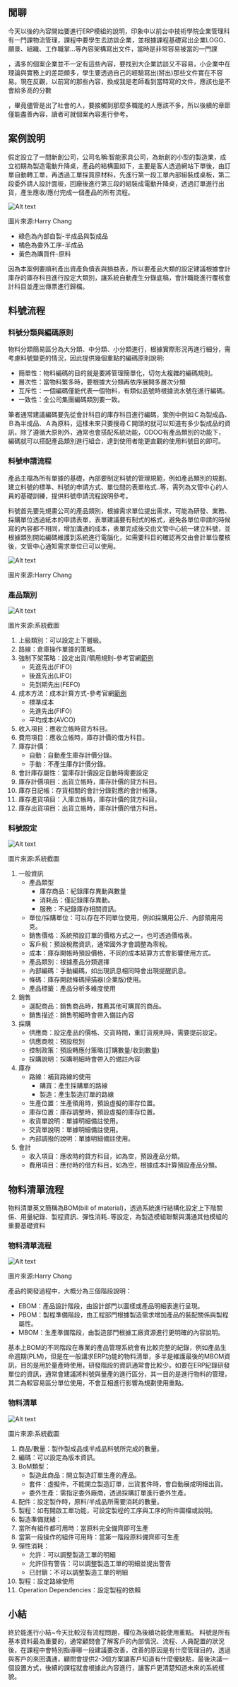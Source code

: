 ## 閒聊

今天以後的內容開始要進行ERP模組的說明，印象中以前台中技術學院企業管理科有一門課物流管理，課程中要學生去訪談企業，並根據課程基礎寫出企業LOGO、願景、組織、工作職掌...等內容架構寫出文件，當時是非常容易被當的一門課

，滿多的個案企業並不一定有這些內容，要找到大企業訪談又不容易，小企業中在理論與實務上的差距頗多，學生要透過自己的經驗寫出(掰出)那些文件實在不容易。現在反觀，以前寫的那些內容，換成我是老師看到當時寫的文件，應該也是不會給多高的分數

，畢竟儘管是出了社會的人，要接觸到那麼多職能的人應該不多，所以後續的章節僅能盡善內容，讀者可就個案內容進行參考。

## 案例說明

假定設立了一間新創公司，公司名稱:智能家具公司，為新創的小型的製造業，成立初期為製造電動升降桌，產品的結構圖如下，主要是客人透過網站下單後，由訂單自動轉工單，再透過工單採買原材料，先進行第一段工單內部組裝成桌板，第二段委外請人設計面板，回廠後進行第三段的組裝成電動升降桌，透過訂單進行出貨，產生應收/應付完成一個產品的所有流程。

![Alt text](https://ithelp.ithome.com.tw/upload/images/20230906/20161788SBVO612zb3.png)

圖片來源:Harry Chang

- 綠色為內部自製-半成品與製成品
- 橘色為委外工序-半成品
- 黃色為購買件-原料

因為本案例要順利產出資產負債表與損益表，所以要產品大類的設定建議根據會計庫存的庫存科目進行設定大類別，讓系統自動產生分錄底稿，會計職能進行覆核會計科目並產出傳票進行歸檔。

## 料號流程

### 料號分類與編碼原則

物料分類簡易區分為大分類、中分類、小分類進行，根據實際形況再進行細分，需考慮料號變更的情況，因此提供幾個重點的編碼原則說明:

- 簡單性：物料編碼的目的就是要將管理簡單化，切勿太複雜的編碼規則。
- 層次性：當物料繁多時，要根據大分類再依序展開多層次分類
- 互斥性：一個編碼僅能代表一個物料，有類似品號時根據流水號在進行編碼。
- 一致性：全公司集團編碼類別要一致。

筆者通常建議編碼要先從會計科目的庫存科目進行編碼，案例中例如Ｃ為製成品、Ｂ為半成品、Ａ為原料，這樣未來只要搜尋Ｃ開頭的就可以知道有多少製成品的資訊，除了遵循大原則外，通常也會搭配系統功能，ODOO有產品類別的功能下，編碼就可以搭配產品類別進行組合，達到使用者能更直觀的使用料號目的即可。

### 料號申請流程

產品主檔為所有單據的基礎，內部要制定料號的管理規範，例如產品類別的規劃、建立料號的標準、料號的申請方式、單位間的表單格式..等，需列為文管中心的人員的基礎訓練，提供料號申請流程說明參考。

料號首先要先規畫公司的產品類別，根據需求單位提出需求，可能為研發、業務、採購單位透過紙本的申請表單，表單建議要有制式的格式，避免各單位申請的時候寫的內容都不相同，增加溝通的成本，表單完成後交由文管中心統一建立料號，並根據類別開始編碼維護到系統進行電腦化，如需要科目的確認再交由會計單位覆核後，文管中心通知需求單位已可以使用。

![Alt text](https://ithelp.ithome.com.tw/upload/images/20230906/20161788PGvWy9TJgG.png)

圖片來源:Harry Chang

### 產品類別

![Alt text](https://ithelp.ithome.com.tw/upload/images/20230906/20161788DPc5zJVB9A.png)

圖片來源:系統截圖

1. 上級類別：可以設定上下層級。
2. 路線：倉庫操作單據的策略。
3. 強制下架策略：設定出貨/領用規則-參考官網[範例](https://www.odoo.com/documentation/16.0/applications/inventory_and_mrp/inventory/routes/strategies/removal.html)
    - 先進先出(FIFO)
    - 後進先出(LIFO)
    - 先到期先出(FEFO)
4. 成本方法：成本計算方式-參考官網[範例](https://www.odoo.com/documentation/16.0/applications/inventory_and_mrp/inventory/management/reporting/inventory_valuation_config.html)
    - 標準成本
    - 先進先出(FIFO)
    - 平均成本(AVCO)
5. 收入項目：應收立帳時貸方科目。
6. 費用項目：應收立帳時，庫存計價的借方科目。
7. 庫存計價：
    - 自動：自動產生庫存計價分錄。
    - 手動：不產生庫存計價分錄。
8. 會計庫存屬性：當庫存計價設定自動時需要設定
9. 庫存計價項目：出貨立帳時，庫存計價的貸方科目。
10. 庫存日記帳：存貨相關的會計分錄對應的會計帳簿。
11. 庫存進貨項目：入庫立帳時，庫存計價的貸方科目。
12. 庫存出貨項目：出貨立帳時，庫存計價的借方科目。

### 料號設定

![Alt text](https://ithelp.ithome.com.tw/upload/images/20230906/20161788ZCTDDGsvZj.png)

圖片來源:系統截圖

1. 一般資訊
    - 產品類型
        - 庫存商品：紀錄庫存異動與數量
        - 消耗品：僅記錄庫存異動。
        - 服務：不紀錄庫存相關資訊。
    - 單位/採購單位：可以存在不同單位使用，例如採購用公斤、內部領用用克。
    - 銷售價格：系統預設訂單的價格方式之一，也可透過價格表。
    - 客戶稅：預設稅務資訊，通常國外才會調整為零稅。
    - 成本：庫存開帳時預設價格，不同的成本結算方式會影響使用方式。
    - 產品類別：根據產品分類選擇
    - 內部編碼：手動編碼，如出現訊息相同時會出現提醒訊息。
    - 條碼：庫存開啟條碼掃描器(企業版)使用。
    - 產品標籤：產品分析多維度使用
2. 銷售
    - 選配商品：銷售商品時，推薦其他可購買的商品。
    - 銷售描述：銷售明細時會帶入備註內容
3. 採購
    - 供應商：設定產品的價格、交貨時間，重訂貨規則時，需要提前設定。
    - 供應商稅：預設稅別
    - 控制政策：預設轉應付策略(訂購數量/收到數量)
    - 採購說明：採購明細時會帶入的備註內容
4. 庫存
    - 路線：補貨路線的使用
        - 購買：產生採購單的路線
        - 製造：產生製造訂單的路線
    - 生產位置：生產領用時，預設虛擬的庫存位置。
    - 庫存位置：庫存調整時，預設虛擬的庫存位置。
    - 收貨單說明：單據明細備註使用。
    - 交貨單說明：單據明細備註使用。
    - 內部調撥的說明：單據明細備註使用。
5. 會計
    - 收入項目：應收時的貸方科目，如為空，預設產品分類。
    - 費用項目：應付時的借方科目，如為空，根據成本計算預設產品分類。

## 物料清單流程

物料清單英文簡稱為BOM(bill of material)，透過系統進行結構化設定上下階關係、用量紀錄、製程資訊、彈性消耗..等設定，為製造模組聯繫與溝通其他模組的重要基礎資料

### 物料清單流程

![Alt text](https://ithelp.ithome.com.tw/upload/images/20230906/20161788afzONkQayz.png)

圖片來源:Harry Chang

產品的開發過程中，大概分為三個階段說明：

- EBOM：產品設計階段，由設計部門以圖樣或產品明細表進行呈現。
- PBOM：製程準備階段，由工程部門根據製造需求增加產品的裝配關係與製程屬性。
- MBOM：生產準備階段，由製造部門根據工廠資源進行更明確的內容說明。

基本上BOM的不同階段在專業的產品管理系統會有比較完整的紀錄，例如產品生命週期(PLM)，但是在一般講求ERP功能的物料清單，多半是維護最後的MBOM資訊，目的是用於量產時使用，研發階段的資訊通常會比較少。如要在ERP紀錄研發單位的資訊，通常會建議將料號與量產的進行區分，其一目的是進行物料的管理，其二為較容易區分單位使用，不會互相進行影響為規劃使用重點。

### 物料清單

![Alt text](https://ithelp.ithome.com.tw/upload/images/20230906/20161788Vw4nANXdYW.png)

圖片來源:系統截圖

1. 商品/數量：製作製成品或半成品料號所完成的數量。
2. 編碼：可以設定為版本資訊。
3. BoM類型：
    - 製造此商品：開立製造訂單生產的產品。
    - 套件：虛擬件，不能開立製造訂單，出貨套件時，會自動展成明細出貨。
    - 委外生產：需指定委外廠商，透過採購訂單進行委外生產。
4. 配件：設定製作時，原料/半成品所需要消耗的數量。
5. 製程：如有開啟工單功能，可設定製程的工序與工序的附件圖檔或說明。
6. 製造準備就緒：
7. 當所有組件都可用時：當原料完全備齊即可生產
8. 當第一段操作的組件可用時：當第一階段原料備齊即可生產
9. 彈性消耗：
    - 允許：可以調整製造工單的明細
    - 允許但有警告：可以調整製造工單的明細並提出警告
    - 已封鎖：不可以調整製造工單的明細
10. 製程：設定路線使用
11. Operation Dependencies：設定製程的依賴


## 小結

終於能進行小結~今天比較沒有流程問題，欄位為後續功能使用重點。
料號是所有基本資料最為重要的，通常顧問會了解客戶的內部情況、流程、人員配置的狀況後，在課程中會特別指導哪一段建議要改善，改善的原因是有什麼管理目的，透過與客戶的來回溝通，顧問會提供2-3個方案讓客戶知道有什麼優缺點，最後決議一個設置方式，後續的課程就會根據此內容進行，讓客戶更清楚知道未來的系統樣貌。
